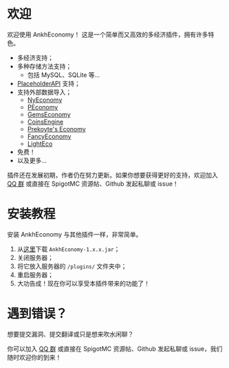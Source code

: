 # 欢迎

欢迎使用 AnkhEconomy！
这是一个简单而又高效的多经济插件，拥有许多特色。

* 多经济支持；
* 多种存储方法支持；
    * 包括 MySQL、SQLite 等...
* [PlaceholderAPI](https://www.spigotmc.org/resources/6245/) 支持；
* 支持外部数据导入；
    * [NyEconomy](https://bbs.mc9y.net/resources/16/)
    * [PEconomy](https://www.spigotmc.org/resources/peconomy.73827/)
    * [GemsEconomy](https://www.spigotmc.org/resources/95658/)
    * [CoinsEngine](https://www.spigotmc.org/resources/84121/)
    * [Prekoyte's Economy](https://www.spigotmc.org/resources/111557/)
    * [FancyEconomy](https://modrinth.com/plugin/fancyeconomy)
    * [LightEco](https://modrinth.com/plugin/lighteco)
* 免费！
* 以及更多...

插件还在发展初期，作者仍在努力更新。如果你想要获得更好的支持，欢迎加入 [QQ 群]() 或直接在 SpigotMC 资源帖、Github 发起私聊或 issue！

# 安装教程

安装 AnkhEconomy 与其他插件一样，非常简单。

1. 从[这里]()下载 `AnkhEconomy-1.x.x.jar`；
2. 关闭服务器；
3. 将它放入服务器的 `/plugins/` 文件夹中；
4. 重启服务器；
5. 大功告成！现在你可以享受本插件带来的功能了！

# 遇到错误？

想要提交漏洞、提交翻译或只是想来吹水闲聊？

你可以加入 [QQ 群]() 或直接在 SpigotMC 资源帖、Github 发起私聊或 issue，我们随时欢迎你的到来！